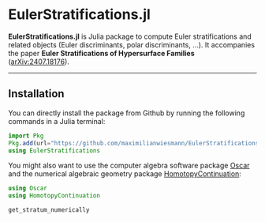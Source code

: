 # EulerStratifications.jl


**EulerStratifications.jl** is Julia package to compute Euler stratifications and related objects (Euler discriminants, polar discriminants, ...). It accompanies the paper **Euler Stratifications of Hypersurface Families** ([arXiv:2407.18176](https://arxiv.org/abs/2407.18176)).

---

## Installation

You can directly install the package from Github by running the following commands in a Julia terminal:

```julia
import Pkg
Pkg.add(url="https://github.com/maximilianwiesmann/EulerStratifications.jl")
using EulerStratifications
```

You might also want to use the computer algebra software package [Oscar](https://docs.oscar-system.org/stable/) and the numerical algebraic geometry package [HomotopyContinuation](https://www.juliahomotopycontinuation.org/HomotopyContinuation.jl/stable/):

```julia
using Oscar
using HomotopyContinuation
```

```@docs
get_stratum_numerically
```